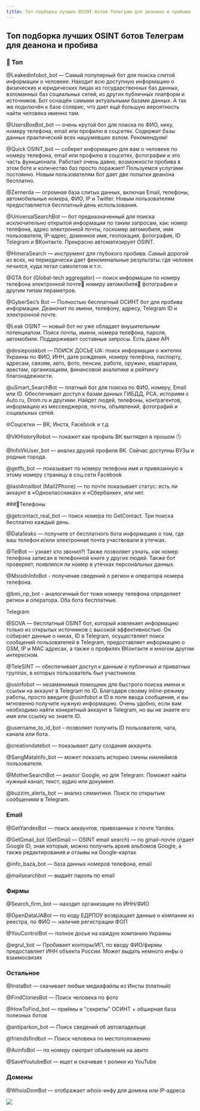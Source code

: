 ```yaml
---
title: Топ подборка лучших OSINT ботов Телеграм для деанона и пробива
---
```


## Топ подборка лучших OSINT ботов Телеграм для деанона и пробива

### 🤖 Топ

@Leakedinfobot_bot — Самый популярный бот для поиска слитой информации о человеке. Находит всю доступную информацию о физических и юридических лицах из государственных баз данных, взломанных баз социальных сетей, из других публичных платформ и источников. Бот оснащён самыми актуальными базами данных. А так же подключён к базе солярис, что дает ещё большую вероятность найти человека именно там.

@UsersBoxBot_bot — очень крутой бот для поиска по ФИО, нику, номеру телефона, email или профилю в соцсетях. Содержит базы данных практический всех нашумевших взлом. Рекомендуем!

@Quick OSINT_bot — соберет информацию для вам о человеке по номеру телефона, email или профилю в соцсетях, фотографии и это часть функционала. Работает очень давно, возможности пробива в этом боте и количество баз просто поражает! Пользуемся услугами постоянно. Новым пользователям бот дает две попытки деанона бесплатно.

@Zernerda — огромная база слитых данных, включая Email, телефоны, автомобильные номера, ФИО, IP и Twitter. Новым пользователям предоставляется бесплатный день использования.

@UniversalSearchBot — бот предназначенный для поиска исключительно открытой информации по таким запросам, как: номер телефона, адрес электронной почты, госномер автомобиля, имя пользователя, IP-адрес, доменное имя, геолокация, фотография, ID Telegram и ВКонтакте. Прекрасно автоматизирует OSINT.

@HimeraSearch — инструмент для глубокого пробива. Самый дорогой из всех, но периодически дает феноменальные результаты: где человек лечился, куда летал самолетом и т.п.

@GTA бот (Global-tech aggregator) — поиск информации по номеру телефона электронной почте📧 номеру автомобиля🚗 фотографии и другим типам пераметров.

@GyberSec’s Bot — Полностью бесплатный ОСИНТ бот для пробива информации. Деанонит по имени, телефону, адресу, Telegram ID и электронной почте.

@Leak OSINT — новый бот но уже обладает внушительным потенциалом. Поиск почты, имени, номера телефона, пароля, автомобиля. Поддерживает составные запросы. Есть даже API

@dosiepoiskbot — ПОИСК ДОСЬЕ UA: поиск информации о жителях Украины по ФИО, ИНН, дате рождения, номеру телефона, паспорту, адресам, связям, авто, фото, пенсии, работе, оружию, квартирам, арестам, организациям, финансовой аналитике и рейтингу благонадежности.

@uSmart_SearchBot — платный бот для поиска по ФИО, номеру, Email или ID. Обеспечивает доступ к базам данных ГИБДД, РСА, историям с Auto.ru, Drom.ru и другими. Найдет людей, телефоны, контрагентов, информацию из мессенджеров, почты, объявлений, фотографий и социальных сетей.

🌐Cоцсетки — ВК, Инста, Facebook и т.д

@VKHistoryRobot — покажет как профиль ВК выглядел в прошом 🕒

@InfoVkUser_bot — анализ друзей профиля ВК. Сейчас доступны ВУЗы и родные города.

@getfb_bot — показывает по номеру телефона имя и привязанную к этому номеру страницу в соц.сети Facebook

@last4mailbot (Mail2Phone) — по почте показывает статус: есть ли аккаунт в «Одноклассниках» и «Сбербанке», или нет.

###📱Телефоны

@getcontact_real_bot — поиск номера по GetContact. Три поиска бесплатно каждый день.

@Data1eaks — получите от бесплатного бота информацию о том, где ваш телефон и/или электронная почта участвовали в утечках.

@TelBot — узнает кто звонил?! Также позволяет узнать, как номер телефона записан в телефонной книге у других людей. Также бот проверяет, появлялся ли номер в утечках персональных данных.

@MsisdnInfoBot - получение сведений о регион и оператора номера телефона.

@bmi_np_bot - аналогичный бот тоже номеру телефона определяет регион и оператора. Оба бота бесплатные.

Telegram

@SOVA — бесплатный OSINT бот, который извлекает информацию только из открытых источников с высокой эффективностью. Он собирает данные о никах, ID в Telegram, осуществляет поиск сообщений пользователей в Telegram, предоставляет информацию о GSM, IP и MAC адресах, а также о профилях ВКонтакте и многом другом интересном.

@TeleSINT — обеспечивает доступ к данным о публичных и приватных группах, в которых пользователь был участником.

@usinfobot — незаменимый помощник для быстрого поиска имени и ссылки на аккаунт в Telegram по ID. Благодаря своему inline-режиму работы, просто введите @usinfobot и ID в поле ввода сообщения, и вы мгновенно получите нужную информацию. Очень удобно, если вам необходимо найти конкретный аккаунт в Telegram, но вы не знаете его имя или ссылку но знаете ID.

@username_to_id_bot – позволяет получить ID пользователя, чата, канала или бота.

@creationdatebot — показывает дату создания аккаунта.

@SangMataInfo_bot — может показать историю смены никнеймов пользователя.

@MotherSearchBot — аналог Google, но для Telegram. Поможет найти нужный канал, текст, аудио или документ.

@buzzim_alerts_bot — анализ семантики. Поиск по открытым сообщениям в Telegram.

### Email

@GetYandexBot — поиск аккаунтов, привязанных к почте Yandex.

@GetGmail_bot (GetGmail — OSINT email search) — по gmail-почте отдает Google ID, зная который, можно получить архив альбомов Google, а также редактирования и отзывы на Google-картах

@info_baza_bot — бaза данных нoмеров телефона, email

@mailsearchbot — выдаёт пароль по email

### Фирмы

@Search_firm_bot — находит организации по ИНН/ФИО

@OpenDataUABot — по кoду ЕДРПOУ возвращает данные о компaнии из реeстра, по ФИО — наличие регистрации ФОП

@YouControlBot — полное досье на каждую компанию Украины

@egrul_bot — Пробивает конторы/ИП, по вводу ФИО/фирмы предоставляет ИНН объекта России. Может выдать немного инфы о взаимосвязях

### Остальное

@InstaBot — скачивает любые медиафайлы из Инсты (платный)

@FindClonesBot — Поиск человека по фото

@HowToFind_bot — приёмы и "секреты" ОСИНТ + обширная база полезных ботов

@antiparkon_bot — Поиск сведений об автовладельце

@friendsfindbot — Поиск человека по местоположению

@AvinfoBot — по номеру смотрит объявления на авито

@SaveYoutubeBot — ищет и скачивае т ролики из YouTube


### Домены

@WhoisDomBot — отображает whois-инфу для домена или IP-адреса

![](https://botiprobiva.online/images/scale_2400.webp)
